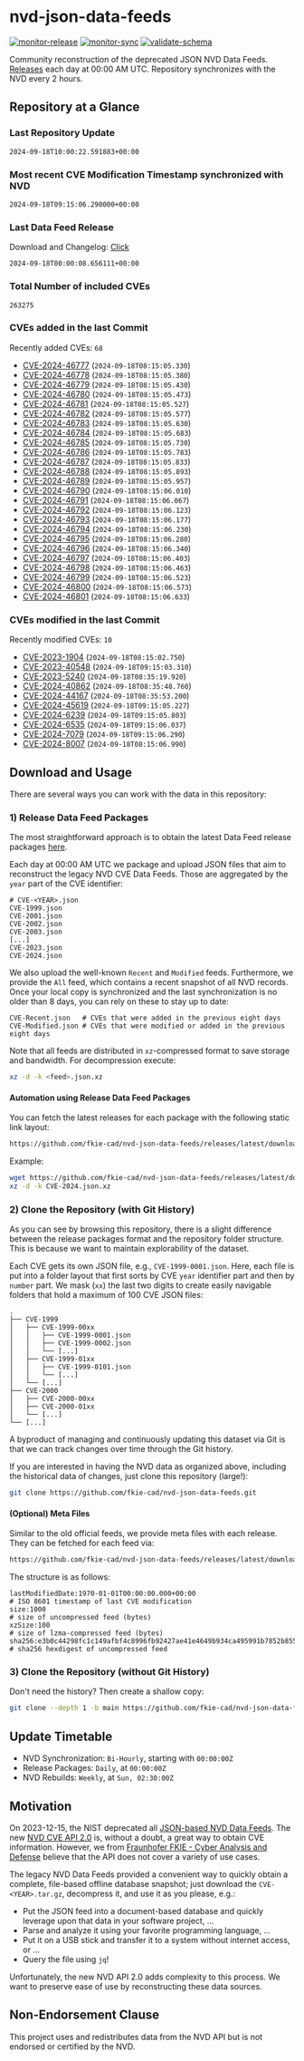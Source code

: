 # nvd-json-data-feeds

[![monitor-release](https://github.com/fkie-cad/nvd-json-data-feeds/actions/workflows/monitor_release.yml/badge.svg)](https://github.com/fkie-cad/nvd-json-data-feeds/actions/workflows/monitor_release.yml)
[![monitor-sync](https://github.com/fkie-cad/nvd-json-data-feeds/actions/workflows/monitor_sync.yml/badge.svg)](https://github.com/fkie-cad/nvd-json-data-feeds/actions/workflows/monitor_sync.yml)
[![validate-schema](https://github.com/fkie-cad/nvd-json-data-feeds/actions/workflows/validate_schema.yml/badge.svg)](https://github.com/fkie-cad/nvd-json-data-feeds/actions/workflows/validate_schema.yml)

Community reconstruction of the deprecated JSON NVD Data Feeds.
[Releases](https://github.com/fkie-cad/nvd-json-data-feeds/releases/latest) each day at 00:00 AM UTC.
Repository synchronizes with the NVD every 2 hours.

## Repository at a Glance

### Last Repository Update

```plain
2024-09-18T10:00:22.591883+00:00
```

### Most recent CVE Modification Timestamp synchronized with NVD

```plain
2024-09-18T09:15:06.290000+00:00
```

### Last Data Feed Release

Download and Changelog: [Click](https://github.com/fkie-cad/nvd-json-data-feeds/releases/latest)

```plain
2024-09-18T00:00:08.656111+00:00
```

### Total Number of included CVEs

```plain
263275
```

### CVEs added in the last Commit

Recently added CVEs: `68`

- [CVE-2024-46777](CVE-2024/CVE-2024-467xx/CVE-2024-46777.json) (`2024-09-18T08:15:05.330`)
- [CVE-2024-46778](CVE-2024/CVE-2024-467xx/CVE-2024-46778.json) (`2024-09-18T08:15:05.380`)
- [CVE-2024-46779](CVE-2024/CVE-2024-467xx/CVE-2024-46779.json) (`2024-09-18T08:15:05.430`)
- [CVE-2024-46780](CVE-2024/CVE-2024-467xx/CVE-2024-46780.json) (`2024-09-18T08:15:05.473`)
- [CVE-2024-46781](CVE-2024/CVE-2024-467xx/CVE-2024-46781.json) (`2024-09-18T08:15:05.527`)
- [CVE-2024-46782](CVE-2024/CVE-2024-467xx/CVE-2024-46782.json) (`2024-09-18T08:15:05.577`)
- [CVE-2024-46783](CVE-2024/CVE-2024-467xx/CVE-2024-46783.json) (`2024-09-18T08:15:05.630`)
- [CVE-2024-46784](CVE-2024/CVE-2024-467xx/CVE-2024-46784.json) (`2024-09-18T08:15:05.683`)
- [CVE-2024-46785](CVE-2024/CVE-2024-467xx/CVE-2024-46785.json) (`2024-09-18T08:15:05.730`)
- [CVE-2024-46786](CVE-2024/CVE-2024-467xx/CVE-2024-46786.json) (`2024-09-18T08:15:05.783`)
- [CVE-2024-46787](CVE-2024/CVE-2024-467xx/CVE-2024-46787.json) (`2024-09-18T08:15:05.833`)
- [CVE-2024-46788](CVE-2024/CVE-2024-467xx/CVE-2024-46788.json) (`2024-09-18T08:15:05.893`)
- [CVE-2024-46789](CVE-2024/CVE-2024-467xx/CVE-2024-46789.json) (`2024-09-18T08:15:05.957`)
- [CVE-2024-46790](CVE-2024/CVE-2024-467xx/CVE-2024-46790.json) (`2024-09-18T08:15:06.010`)
- [CVE-2024-46791](CVE-2024/CVE-2024-467xx/CVE-2024-46791.json) (`2024-09-18T08:15:06.067`)
- [CVE-2024-46792](CVE-2024/CVE-2024-467xx/CVE-2024-46792.json) (`2024-09-18T08:15:06.123`)
- [CVE-2024-46793](CVE-2024/CVE-2024-467xx/CVE-2024-46793.json) (`2024-09-18T08:15:06.177`)
- [CVE-2024-46794](CVE-2024/CVE-2024-467xx/CVE-2024-46794.json) (`2024-09-18T08:15:06.230`)
- [CVE-2024-46795](CVE-2024/CVE-2024-467xx/CVE-2024-46795.json) (`2024-09-18T08:15:06.280`)
- [CVE-2024-46796](CVE-2024/CVE-2024-467xx/CVE-2024-46796.json) (`2024-09-18T08:15:06.340`)
- [CVE-2024-46797](CVE-2024/CVE-2024-467xx/CVE-2024-46797.json) (`2024-09-18T08:15:06.403`)
- [CVE-2024-46798](CVE-2024/CVE-2024-467xx/CVE-2024-46798.json) (`2024-09-18T08:15:06.463`)
- [CVE-2024-46799](CVE-2024/CVE-2024-467xx/CVE-2024-46799.json) (`2024-09-18T08:15:06.523`)
- [CVE-2024-46800](CVE-2024/CVE-2024-468xx/CVE-2024-46800.json) (`2024-09-18T08:15:06.573`)
- [CVE-2024-46801](CVE-2024/CVE-2024-468xx/CVE-2024-46801.json) (`2024-09-18T08:15:06.633`)


### CVEs modified in the last Commit

Recently modified CVEs: `10`

- [CVE-2023-1904](CVE-2023/CVE-2023-19xx/CVE-2023-1904.json) (`2024-09-18T08:15:02.750`)
- [CVE-2023-40548](CVE-2023/CVE-2023-405xx/CVE-2023-40548.json) (`2024-09-18T09:15:03.310`)
- [CVE-2023-5240](CVE-2023/CVE-2023-52xx/CVE-2023-5240.json) (`2024-09-18T08:35:19.920`)
- [CVE-2024-40862](CVE-2024/CVE-2024-408xx/CVE-2024-40862.json) (`2024-09-18T08:35:48.760`)
- [CVE-2024-44167](CVE-2024/CVE-2024-441xx/CVE-2024-44167.json) (`2024-09-18T08:35:53.200`)
- [CVE-2024-45619](CVE-2024/CVE-2024-456xx/CVE-2024-45619.json) (`2024-09-18T09:15:05.227`)
- [CVE-2024-6239](CVE-2024/CVE-2024-62xx/CVE-2024-6239.json) (`2024-09-18T09:15:05.803`)
- [CVE-2024-6535](CVE-2024/CVE-2024-65xx/CVE-2024-6535.json) (`2024-09-18T09:15:06.037`)
- [CVE-2024-7079](CVE-2024/CVE-2024-70xx/CVE-2024-7079.json) (`2024-09-18T09:15:06.290`)
- [CVE-2024-8007](CVE-2024/CVE-2024-80xx/CVE-2024-8007.json) (`2024-09-18T08:15:06.990`)


## Download and Usage

There are several ways you can work with the data in this repository:

### 1) Release Data Feed Packages

The most straightforward approach is to obtain the latest Data Feed release packages [here](https://github.com/fkie-cad/nvd-json-data-feeds/releases/latest).

Each day at 00:00 AM UTC we package and upload JSON files that aim to reconstruct the legacy NVD CVE Data Feeds.
Those are aggregated by the `year` part of the CVE identifier:

```
# CVE-<YEAR>.json
CVE-1999.json
CVE-2001.json
CVE-2002.json
CVE-2003.json
[...]
CVE-2023.json
CVE-2024.json
```

We also upload the well-known `Recent` and `Modified` feeds.
Furthermore, we provide the `All` feed, which contains a recent snapshot of all NVD records.
Once your local copy is synchronized and the last synchronization is no older than 8 days, you can rely on these to stay up to date:

```plain
CVE-Recent.json   # CVEs that were added in the previous eight days
CVE-Modified.json # CVEs that were modified or added in the previous eight days
```

Note that all feeds are distributed in `xz`-compressed format to save storage and bandwidth.
For decompression execute:

```sh
xz -d -k <feed>.json.xz
```

#### Automation using Release Data Feed Packages

You can fetch the latest releases for each package with the following static link layout:

```sh
https://github.com/fkie-cad/nvd-json-data-feeds/releases/latest/download/CVE-<YEAR>.json.xz
```

Example:

```sh
wget https://github.com/fkie-cad/nvd-json-data-feeds/releases/latest/download/CVE-2024.json.xz
xz -d -k CVE-2024.json.xz
```

### 2) Clone the Repository (with Git History)

As you can see by browsing this repository, there is a slight difference between the release packages format and the repository folder structure.
This is because we want to maintain explorability of the dataset.

Each CVE gets its own JSON file, e.g., `CVE-1999-0001.json`.
Here, each file is put into a folder layout that first sorts by CVE `year` identifier part and then by `number` part.
We mask (`xx`) the last two digits to create easily navigable folders that hold a maximum of 100 CVE JSON files:

```plain
.
├── CVE-1999
│   ├── CVE-1999-00xx
│   │   ├── CVE-1999-0001.json
│   │   ├── CVE-1999-0002.json
│   │   └── [...]
│   ├── CVE-1999-01xx
│   │   ├── CVE-1999-0101.json
│   │   └── [...]
│   └── [...]
├── CVE-2000
│   ├── CVE-2000-00xx
│   ├── CVE-2000-01xx
│   └── [...]
└── [...]
```

A byproduct of managing and continuously updating this dataset via Git is that we can track changes over time through the Git history.

If you are interested in having the NVD data as organized above, including the historical data of changes, just clone this repository (large!):

```sh
git clone https://github.com/fkie-cad/nvd-json-data-feeds.git
```

#### (Optional) Meta Files

Similar to the old official feeds, we provide meta files with each release. They can be fetched for each feed via:

```sh
https://github.com/fkie-cad/nvd-json-data-feeds/releases/latest/download/CVE-<YEAR>.meta
```

The structure is as follows:

```plain
lastModifiedDate:1970-01-01T00:00:00.000+00:00                          # ISO 8601 timestamp of last CVE modification
size:1000                                                               # size of uncompressed feed (bytes)
xzSize:100                                                              # size of lzma-compressed feed (bytes)
sha256:e3b0c44298fc1c149afbf4c8996fb92427ae41e4649b934ca495991b7852b855 # sha256 hexdigest of uncompressed feed
```

### 3) Clone the Repository (without Git History)

Don't need the history? Then create a shallow copy:

```sh
git clone --depth 1 -b main https://github.com/fkie-cad/nvd-json-data-feeds.git
```


## Update Timetable

* NVD Synchronization: `Bi-Hourly`, starting with `00:00:00Z`
* Release Packages: `Daily`, at `00:00:00Z`
* NVD Rebuilds: `Weekly`, at `Sun, 02:30:00Z`


## Motivation

On 2023-12-15, the NIST deprecated all [JSON-based NVD Data Feeds](https://nvd.nist.gov/vuln/data-feeds#divRetirementBanner-1).
The new [NVD CVE API 2.0](https://nvd.nist.gov/developers/vulnerabilities) is, without a doubt, a great way to obtain CVE information.
However, we from [Fraunhofer FKIE - Cyber Analysis and Defense](https://www.fkie.fraunhofer.de/en/departments/cad.html) believe that the API does not cover a variety of use cases.

The legacy NVD Data Feeds provided a convenient way to quickly obtain a complete, file-based offline database snapshot; just download the `CVE-<YEAR>.tar.gz`, decompress it, and use it as you please, e.g.:

- Put the JSON feed into a document-based database and quickly leverage upon that data in your software project, ...
- Parse and analyze it using your favorite programming language, ...
- Put it on a USB stick and transfer it to a system without internet access, or ...
- Query the file using `jq`!

Unfortunately, the new NVD API 2.0 adds complexity to this process.
We want to preserve ease of use by reconstructing these data sources.

## Non-Endorsement Clause

This project uses and redistributes data from the NVD API but is not endorsed or certified by the NVD.